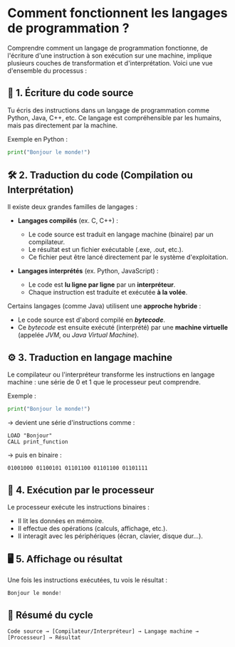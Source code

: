 # Comment fonctionnent les langages de programmation ?

Comprendre comment un langage de programmation fonctionne, de l'écriture d'une instruction à son exécution sur une machine, implique plusieurs couches de transformation et d'interprétation. Voici une vue d'ensemble du processus :

## 🧠 1. Écriture du code source

Tu écris des instructions dans un langage de programmation comme Python, Java, C++, etc. Ce langage est compréhensible par les humains, mais pas directement par la machine.

Exemple en Python :

```python
print("Bonjour le monde!")
```

## 🛠️ 2. Traduction du code (Compilation ou Interprétation)

Il existe deux grandes familles de langages :

- **Langages compilés** (ex. C, C++) :
  - Le code source est traduit en langage machine (binaire) par un compilateur.
  - Le résultat est un fichier exécutable (.exe, .out, etc.).
  - Ce fichier peut être lancé directement par le système d'exploitation.

- **Langages interprétés** (ex. Python, JavaScript) :
  - Le code est **lu ligne par ligne** par un **interpréteur**.
  - Chaque instruction est traduite et exécutée **à la volée**.

Certains langages (comme Java) utilisent une **approche hybride** :

- Le code source est d'abord compilé en ***bytecode***.
- Ce *bytecode* est ensuite exécuté (interprété) par une **machine virtuelle** (appelée *JVM*, ou *Java Virtual Machine*).

## ⚙️ 3. Traduction en langage machine

Le compilateur ou l'interpréteur transforme les instructions en langage machine : une série de 0 et 1 que le processeur peut comprendre.

Exemple :

```python
print("Bonjour le monde!")
```

→ devient une série d'instructions comme :

```text
LOAD "Bonjour"
CALL print_function
```

→ puis en binaire :

```text
01001000 01100101 01101100 01101100 01101111
```

## 🧩 4. Exécution par le processeur

Le processeur exécute les instructions binaires :

- Il lit les données en mémoire.
- Il effectue des opérations (calculs, affichage, etc.).
- Il interagit avec les périphériques (écran, clavier, disque dur…).

## 🖥️ 5. Affichage ou résultat

Une fois les instructions exécutées, tu vois le résultat :

```python
Bonjour le monde!
```

## 🔄 Résumé du cycle

`Code source → [Compilateur/Interpréteur] → Langage machine → [Processeur] → Résultat`
